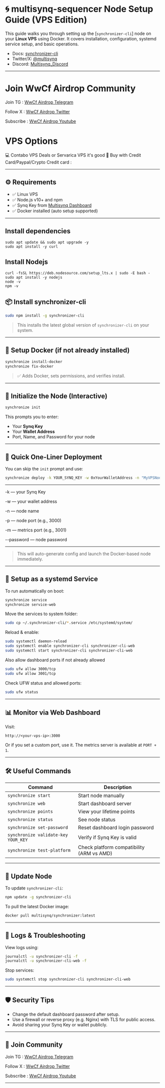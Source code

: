 # 🌀 multisynq-sequencer Node Setup Guide (VPS Edition)

This guide walks you through setting up the [`synchronizer-cli`] node on your **Linux VPS** using Docker. It covers installation, configuration, systemd service setup, and basic operations.

* Docs: [synchronizer-cli](https://github.com/multisynq/synchronizer-cli)
* Twitter/X: [@multisynq](https://x.com/multisynq)
* Discord: [Multisynq_Discord](https://discord.gg/xjAahkDpz7)

---

# Join WwCf Airdrop Community

Join TG : [WwCf Airdrop Telegram](https://t.me/WwCfAirdrops) 

Follow X : [WwCf Airdrop Twitter](https://x.com/WwCfOfficial) 

Subscribe : [WwCf Airdrop Youtube](https://youtube.com/@WwCfOfficial)


# VPS Options

💻 Contabo VPS Deals or Servarica VPS it's good  🚀 Buy with Credit Card/Paypal/Crypto Credit card : 



---

## ⚙️ Requirements

- ✅ Linux VPS
- ✅ Node.js v10+ and npm
- ✅ Synq Key from [Multisynq Dashboard](https://startsynqing.com/?ref=048aca-x7tksn)
- ✅ Docker installed (auto setup supported)

---

## Install dependencies
```
sudo apt update && sudo apt upgrade -y
sudo apt install -y curl
```

## Install Nodejs

```
curl -fsSL https://deb.nodesource.com/setup_lts.x | sudo -E bash -
sudo apt install -y nodejs
node -v
npm -v
```


## 📦 Install synchronizer-cli

```bash
sudo npm install -g synchronizer-cli
````

> This installs the latest global version of `synchronizer-cli` on your system.

---

## 🐳 Setup Docker (if not already installed)

```bash
synchronize install-docker
synchronize fix-docker
```

> ✅ Adds Docker, sets permissions, and verifies install.

---

## 🔐 Initialize the Node (Interactive)

```bash
synchronize init
```

This prompts you to enter:

* Your **Synq Key**
* Your **Wallet Address**
* Port, Name, and Password for your node

---

## 🚀 Quick One-Liner Deployment

You can skip the `init` prompt and use:

```bash
synchronize deploy -k YOUR_SYNQ_KEY -w 0xYourWalletAddress -n "MyVPSNode" -p 3000 -m 3001 --password "YourSecurePassword"
```

---
-k — your Synq Key

-w — your wallet address

-n — node name

-p — node port (e.g., 3000)

-m — metrics port (e.g., 3001)

--password — node password

---

> This will auto-generate config and launch the Docker-based node immediately.

---

## 🧩 Setup as a systemd Service

To run automatically on boot:

```bash
synchronize service
synchronize service-web
```

Move the services to system folder:

```bash
sudo cp ~/.synchronizer-cli/*.service /etc/systemd/system/
```

Reload & enable:

```bash
sudo systemctl daemon-reload
sudo systemctl enable synchronizer-cli synchronizer-cli-web
sudo systemctl start synchronizer-cli synchronizer-cli-web
```

Also allow dashboard ports if not already allowed

```bash
sudo ufw allow 3000/tcp
sudo ufw allow 3001/tcp
```

Check UFW status and allowed ports:

```bash
sudo ufw status
```

---

## 📊 Monitor via Web Dashboard

Visit:

```
http://<your-vps-ip>:3000
```

Or if you set a custom port, use it. The metrics server is available at `PORT + 1`.

---

## 🛠️ Useful Commands

| Command                             | Description                               |
| ----------------------------------- | ----------------------------------------- |
| `synchronize start`                 | Start node manually                       |
| `synchronize web`                   | Start dashboard server                    |
| `synchronize points`                | View your lifetime points                 |
| `synchronize status`                | See node status                           |
| `synchronize set-password`          | Reset dashboard login password            |
| `synchronize validate-key YOUR_KEY` | Verify if Synq Key is valid               |
| `synchronize test-platform`         | Check platform compatibility (ARM vs AMD) |

---

## 🔄 Update Node

To update `synchronizer-cli`:

```bash
npm update -g synchronizer-cli
```

To pull the latest Docker image:

```bash
docker pull multisynq/synchronizer:latest
```

---

## 🧯 Logs & Troubleshooting

View logs using:

```bash
journalctl -u synchronizer-cli -f
journalctl -u synchronizer-cli-web -f
```

Stop services:

```bash
sudo systemctl stop synchronizer-cli synchronizer-cli-web
```

---

## 🛡️ Security Tips

* Change the default dashboard password after setup.
* Use a firewall or reverse proxy (e.g. Nginx) with TLS for public access.
* Avoid sharing your Synq Key or wallet publicly.

---

## 🙌 Join Community

Join TG : [WwCf Airdrop Telegram](https://t.me/WwCfAirdrops) 

Follow X : [WwCf Airdrop Twitter](https://x.com/WwCfOfficial) 

Subscribe : [WwCf Airdrop Youtube](https://youtube.com/@WwCfOfficial)

---

